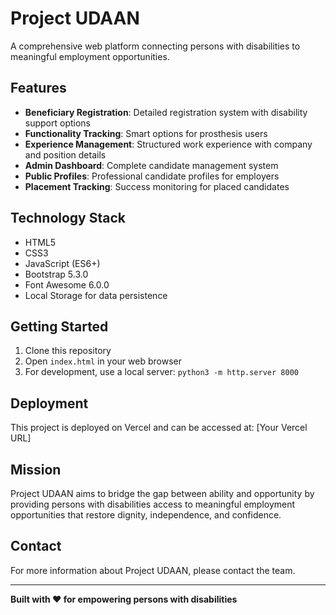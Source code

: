 # Project UDAAN

A comprehensive web platform connecting persons with disabilities to meaningful employment opportunities.

## Features

- **Beneficiary Registration**: Detailed registration system with disability support options
- **Functionality Tracking**: Smart options for prosthesis users
- **Experience Management**: Structured work experience with company and position details
- **Admin Dashboard**: Complete candidate management system
- **Public Profiles**: Professional candidate profiles for employers
- **Placement Tracking**: Success monitoring for placed candidates

## Technology Stack

- HTML5
- CSS3
- JavaScript (ES6+)
- Bootstrap 5.3.0
- Font Awesome 6.0.0
- Local Storage for data persistence

## Getting Started

1. Clone this repository
2. Open `index.html` in your web browser
3. For development, use a local server: `python3 -m http.server 8000`

## Deployment

This project is deployed on Vercel and can be accessed at: [Your Vercel URL]

## Mission

Project UDAAN aims to bridge the gap between ability and opportunity by providing persons with disabilities access to meaningful employment opportunities that restore dignity, independence, and confidence.

## Contact

For more information about Project UDAAN, please contact the team.

---

**Built with ❤️ for empowering persons with disabilities**
